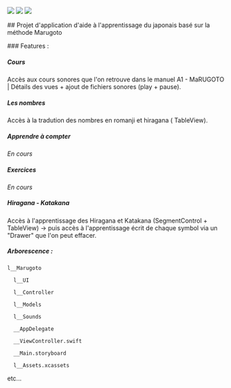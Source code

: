 <img src="https://badgen.net/badge/efrontin/marugoto?icon=github"> <img src="https://badgen.net/badge/-/apple?icon=apple&label">
<img src="https://badgen.net/badge/Swift/4.2/orange">

## Projet d'application d'aide à l'apprentissage du japonais basé sur la méthode Marugoto

### Features :

##### Cours

Accès aux cours sonores que l'on retrouve dans le manuel A1 - MaRUGOTO | Détails des vues + ajout de fichiers sonores (play + pause).

##### Les nombres

Accès à la tradution des nombres en romanji et hiragana ( TableView).

##### Apprendre à compter

*En cours*

##### Exercices

*En cours*

##### Hiragana - Katakana

Accès à l'apprentissage des Hiragana et Katakana (SegmentControl + TableView) -> puis accès à l'apprentissage écrit de chaque symbol via un "Drawer" que l'on peut effacer.

##### Arborescence :

    l__Marugoto

      l__UI

      l__Controller

      l__Models

      l__Sounds

      __AppDelegate

      __ViewController.swift

      __Main.storyboard

      l__Assets.xcassets

etc...
